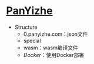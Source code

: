 # [PanYizhe](https://panyizhe.gitee.io)

- Structure
  - 0.panyizhe.com：json文件
  - special
  - wasm：wasm编译文件
  - _Docker_：使用Docker部署
